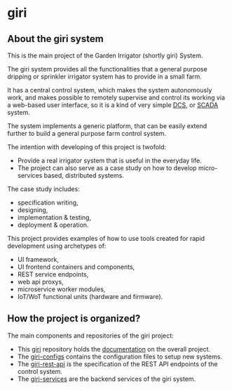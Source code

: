 giri
====

## About the giri system

This is the main project of the Garden Irrigator (shortly giri) System.

The giri system provides all the functionalities that a general purpose dripping or sprinkler irrigator system has to provide in a small farm.

It has a central control system, which makes the system autonomously work, 
and makes possible to remotely supervise and control its working via a web-based user interface,
so it is a kind of very simple [DCS](https://en.wikipedia.org/wiki/Distributed_control_system),
or [SCADA](https://en.wikipedia.org/wiki/SCADA) system.

The system implements a generic platform, that can be easily extend further to build a general purpose farm control system.

The intention with developing of this project is twofold:

- Provide a real irrigator system that is useful in the everyday life.
- The project can also serve as a case study on how to develop micro-services based, distributed systems.

The case study includes:

- specification writing,
- designing,
- implementation & testing,
- deployment & operation.

This project provides examples of how to use tools created for rapid development using archetypes of:

- UI framework,
- UI frontend containers and components,
- REST service endpoints,
- web api proxys,
- microservice worker modules,
- IoT/WoT functional units (hardware and firmware).

## How the project is organized?

The main components and repositories of the giri project:

- This [giri](https://github.com/tombenke/giri) repository holds the [documentation](docs/README.md) on the overall project.
- The [giri-configs](https://github.com/tombenke/giri-configs) contains the configuration files to setup new systems.
- The [giri-rest-api](https://github.com/tombenke/giri-rest-api) is the specification of the REST API endpoints of the control system.
- The [giri-services](https://github.com/tombenke/giri-services) are the backend services of the giri system.


